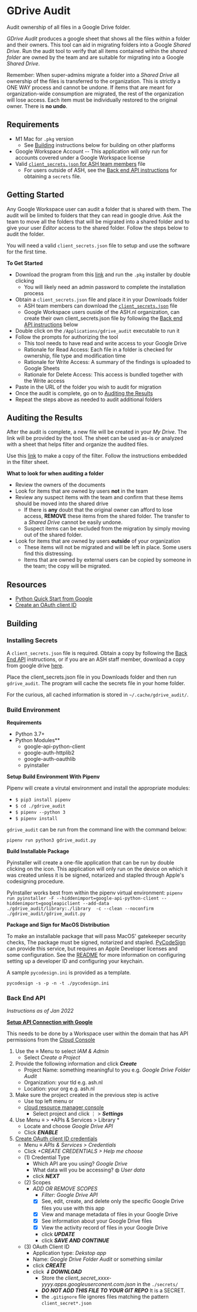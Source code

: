 # GDrive Audit
Audit ownership of all files in a Google Drive folder.

*GDrive Audit* produces a google sheet that shows all the files within a folder and their owners. This tool can aid in migrating folders into a Google _Shared Drive_. Run the audit tool to verify that all items contained within the _shared folder_ are owned by the team and are suitable for migrating into a Google _Shared Drive_.

Remember: When super-admins migrate a folder into a _Shared Drive_ all ownership of the files is transferred to the organization. This is strictly a ONE WAY process and cannot be undone. If items that are meant for organization-wide consumption are migrated, the rest of the organization will lose access. Each item must be individually restored to the original owner. There is **no undo**.

## Requirements
* M1 Mac for `.pkg` version
    * See [Building](#building) instructions below for building on other platforms
* Google Workspace Account -- This application will only run for accounts covered under a Google Workspace license
* Valid [`client_secrets.json` for ASH team members](https://drive.google.com/file/d/1HpkPtTeQ75oDP7iIHZzQmUAVJpvk5slA/view?usp=sharing) file
    * For users outside of ASH, see the [Back end API instructions](#backendapi) for obtaining a `secrets` file.

## Getting Started

Any Google Workspace user can audit a folder that is shared with them. The audit will be limited to folders that they can read in google drive. Ask the team to move all the folders that will be migrated into a shared folder and to give your user _Editor_ access to the shared folder. Follow the steps below to audit the folder.

You will need a valid `client_secrets.json` file to setup and use the software for the first time.

**To Get Started**

* Download the program from this [link](https://github.com/txoof/gdrive_audit/blob/master/gdrive_audit.pkg) and run the `.pkg` installer by double clicking
    * You will likely need an admin password to complete the installation process
* Obtain a `client_secrets.json` file and place it in your Downloads folder
    * ASH team members can download the [`client_secrets.json`](https://drive.google.com/file/d/1HpkPtTeQ75oDP7iIHZzQmUAVJpvk5slA/view?usp=sharing) file
    * Google Workspace users ouside of the ASH.nl organization, can create their own client_secrets.json file by following the [Back end API instructions](#backendapi) below
* Double click on the `/Applications/gdrive_audit` executable to run it
* Follow the prompts for authorizing the tool 
    - This tool needs to have read and write access to your Google Drive
    - Rationale for Read Access: Each file in a folder is checked for ownership, file type and modification time
    - Rationale for Write Access: A summary of the findings is uploaded to Google Sheets 
    - Rationale for Delete Access: This access is bundled together with the Write access
* Paste in the URL of the folder you wish to audit for migration
* Once the audit is complete, go on to [Auditing the Results](#Auditing)
* Repeat the steps above as needed to audit additional folders

<a name='Auditing'></a>
## Auditing the Results

After the audit is complete, a new file will be created in your _My Drive_. The link will be provided by the tool. The sheet can be used as-is or analyzed with a sheet that helps filter and organize the audited files. 

Use this [link](https://docs.google.com/spreadsheets/d/15U7uA7O9yAX61g_WPvdeGGuEninmJbnnyzA7wbHIaw0/copy) to make a copy of the filter. Follow the instructions embedded in the filter sheet.

**What to look for when auditing a folder**

* Review the owners of the documents
* Look for items that are owned by users **not** in the team
* Review any suspect items with the team and confirm that these items should be moved into the shared drive
    * If there is **any** doubt that the original owner can afford to lose access, **REMOVE** these items from the shared folder. The transfer to a _Shared Drive_ cannot be easily undone.
    * Suspect items can be excluded from the migration by simply moving out of the shared folder.
* Look for items that are owned by users **outside** of your organization 
    * These items will not be migrated and will be left in place. Some users find this distressing.
    * Items that are owned by external users can be copied by someone in the team; the copy will be migrated.

## Resources
* [Python Quick Start from Google](https://developers.google.com/drive/api/v3/quickstart/python)
* [Create an OAuth client ID](https://developers.google.com/workspace/guides/create-credentials#oauth-client-id)

<a name=building></a>
## Building

<a name=installsecrets></a>
### Installing Secrets
A `client_secrets.json` file is required. Obtain a copy by following the [Back End API](#backendapi) instructions, or if you are an ASH staff member, download a copy from google drive [here](https://drive.google.com/file/d/1HpkPtTeQ75oDP7iIHZzQmUAVJpvk5slA/view?usp=sharing).

Place the client_secrets.json file in you Downloads folder and then run `gdrive_audit`. The program will cache the secrets file in your home folder. 

For the curious, all cached information is stored in `~/.cache/gdrive_audit/`.

### Build Environment
**Requirements**

* Python 3.7+
* Python Modules**
    * google-api-python-client
    * google-auth-httplib2
    * google-auth-oauthlib
    * pyinstaller

**Setup Build Environment With Pipenv**

Pipenv will create a virutal environment and install the appropriate modules:
* `$ pip3 install pipenv`
* `$ cd ./gdrive_audit`
* `$ pipenv --python 3` 
* `$ pipenv install`

`gdrive_audit` can be run from the command line with the command below:

`pipenv run python3 gdrive_audit.py`

**Build Installable Package**

Pyinstaller will create a one-file application that can be run by double clicking on the icon. This application will only run on the device on which it was created unless it is be signed, notarized and stapled through Apple's codesigning procedure. 

PyInstaller works best from within the pipenv virtual environment:
`pipenv run pyinstaller -F --hiddenimport=google-api-python-client --hiddenimport=googleapiclient --add-data ./gdrive_audit/library:./library  -c --clean --noconfirm ./gdrive_audit/gdrive_audit.py`

**Package and Sign for MacOS Distribution**

To make an installable package that will pass MacOS' gatekeeper security checks, The package must be signed, notarized and stapled. [PyCodeSign](https://github.com/txoof/codesign) can provide this service, but requires an Apple Developer licenses and some configuration. See the [README](https://github.com/txoof/codesign#readme) for more information on configuring setting up a developer ID and configuring your keychain. 

A sample `pycodesign.ini` is provided as a template.

`pycodesign -s -p -n -t ./pycodesign.ini`

<a name=backendapi></a>
### Back End API
*Instructions as of Jan 2022*

**[Setup API Connection with Google](https://developers.google.com/drive/api/v3/enable-drive-api)**

This needs to be done by a Workspace user within the domain that has API permissions from the [Cloud Console](https://console.cloud.google.com/apis/dashboard)

1. Use the ≡ Menu to select *IAM & Admin* 
    - Select *Create a Project*
2. Provide the following information and click ***Create***
    - Project Name: something meaningful to you e.g. *Google Drive Folder Audit*
    - Organization: your tld e.g. ash.nl
    - Location: your org e.g. ash.nl
3. Make sure the project created in the previous step is active 
    - Use top left menu or 
    - [cloud resource manager console](https://console.cloud.google.com/cloud-resource-manager)
        - Select project and click ⋮ > ***Settings***
4. Use Menu ≡ > *APIs & Services > Library *
    - Locate and choose *Google Drive API*
    - Click ***ENABLE***
8. [Create OAuth client ID credentials](https://developers.google.com/workspace/guides/create-credentials#oauth-client-id)
    - Menu ≡ *APIs & Services > Credentials*
    - Click *+CREATE CREDENTIALS > Help me choose*
    - (1) Credential Type
        - Which API are you using? *Google Drive*
        - What data will you be accessing? ◍ *User data*
        - click ***NEXT***
    - (2) Scopes
        - *ADD OR REMOVE SCOPES*
            - *Filter: Google Drive API*
            - [x] See, edit, create, and delete only the specific Google Drive files you use with this app
            - [x] View and manage metadata of files in your Google Drive
            - [x] See information about your Google Drive files
            - [x] View the activity record of files in your Google Drive
            - click ***UPDATE***
            - click ***SAVE AND CONTINUE***
    - (3) OAuth Client ID
        - Application type: *Dekstop app*
        - Name: *Google Drive Folder Audit* or something similar
        - click ***CREATE***
        - click ***⇓ DOWNLOAD***
            - Store the *client_secret_xxxx-yyyy.apps.googleuserconent.com.json* in the `./secrets/`
            - ***DO NOT ADD THIS FILE TO YOUR GIT REPO*** It is a SECRET.
            - the `.gitignore` file ignores files matching the pattern `client_secret*.json`
        
    
 


